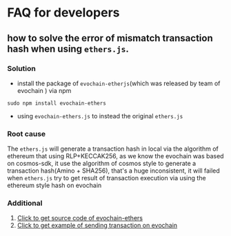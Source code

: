 # FAQ for developers

## how to solve the error of mismatch transaction hash when using `ethers.js`.

### Solution
* install the package of `evochain-etherjs`(which was released by team of evochain ) via npm 
```shell script
sudo npm install evochain-ethers
```
* using `evochain-ethers.js` to instead the original `ethers.js`

### Root cause
The `ethers.js` will generate a transaction hash in local via the algorithm of ethereum that using RLP+KECCAK256, as we know the evochain was based on cosmos-sdk, it use the algorithm of cosmos style to generate a transaction hash(Amino + SHA256), that's a huge inconsistent, it will failed when `ethers.js` try to get result of transaction execution via using the ethereum style hash on evochain

### Additional
1. [Click to get source code of evochain-ethers](https://github.com/evoblockchain/ethers.js/tree/ray)
2. [Click to get example of sending transaction on evochain](https://github.com/evoblockchain/solidity-sample)
